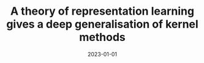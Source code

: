 ---
title: "A theory of representation learning gives a deep generalisation of kernel methods"
collection: publications
category: ml
permalink: /publication/2021-01-01-fast-point
excerpt: 'This paper develops a theory of representation learning that generalizes kernel methods, providing a deep generalization of traditional kernel approaches.'
date: 2023-01-01
venue: 'ICML'
citation: 'Yang XY, Robeyns M, Milsom E, Anson B, Schoots N, Aitchison L. (2023). &quot;A theory of representation learning gives a deep generalisation of kernel methods.&quot; <i>ICML</i>.'
---